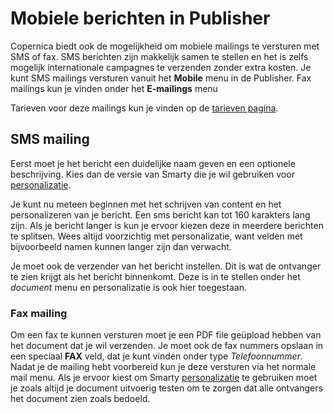 # Mobiele berichten in Publisher

Copernica biedt ook de mogelijkheid om mobiele mailings te versturen met
SMS of fax. SMS berichten zijn makkelijk samen te stellen en het is zelfs
mogelijk internationale campagnes te verzenden zonder extra kosten. Je
kunt SMS mailings versturen vanuit het **Mobile** menu in de Publisher.
Fax mailings kun je vinden onder het **E-mailings** menu

Tarieven voor deze mailings kun je vinden op de [tarieven pagina](https://www.copernica.com/nl/pricing).

## SMS mailing

Eerst moet je het bericht een duidelijke naam geven en een optionele
beschrijving. Kies dan de versie van Smarty die je wil gebruiken voor [personalizatie](./personalization).

Je kunt nu meteen beginnen met het schrijven van content en het personalizeren
van je bericht. Een sms bericht kan tot 160 karakters lang zijn. Als je
bericht langer is kun je ervoor kiezen deze in meerdere berichten te splitsen.
Wees altijd voorzichtig met personalizatie, want velden met bijvoorbeeld
namen kunnen langer zijn dan verwacht.

Je moet ook de verzender van het bericht instellen. Dit is wat de ontvanger
te zien krijgt als het bericht binnenkomt. Deze is in te stellen onder
het *document* menu en personalizatie is ook hier toegestaan.

### Fax mailing

Om een fax te kunnen versturen moet je een PDF file geüpload hebben van
het document dat je wil verzenden. Je moet ook de fax nummers opslaan in
een speciaal **FAX** veld, dat je kunt vinden onder type *Telefoonnummer*.
Nadat je de mailing hebt voorbereid kun je deze versturen via het normale
mail menu. Als je ervoor kiest om Smarty [personalizatie](./personalization)
te gebruiken moet je zoals altijd je document uitvoerig testen om te zorgen
dat alle ontvangers het document zien zoals bedoeld.
